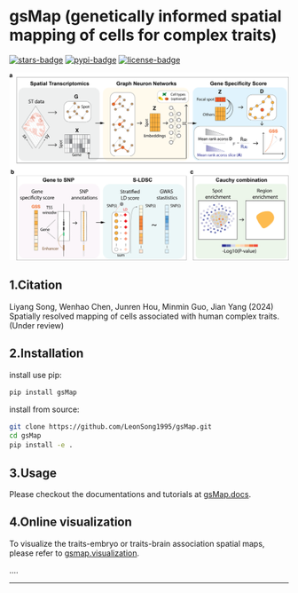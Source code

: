 # gsMap (genetically informed spatial mapping of cells for complex traits)
[![stars-badge](https://img.shields.io/github/stars/LeonSong1995/gsMap?logo=GitHub&color=yellow)](https://github.com/LeonSong1995/gsMap/stargazers)
[![pypi-badge](https://img.shields.io/pypi/v/gsMap)](https://pypi.org/p/gsMap)
[![license-badge](https://img.shields.io/badge/License-MIT-yellow.svg)](https://opensource.org/licenses/MIT)

![Model architecture](gsMap_schematic.png)

## 1.Citation
Liyang Song, Wenhao Chen, Junren Hou, Minmin Guo, Jian Yang (2024) Spatially resolved mapping of cells associated with human complex traits. (Under review)

## 2.Installation

install use pip:

```bash
pip install gsMap
```

install from source:

```bash
git clone https://github.com/LeonSong1995/gsMap.git
cd gsMap
pip install -e .
```

## 3.Usage

Please checkout the documentations and tutorials at
[gsMap.docs](https://yanglab.westlake.edu.cn/gsmap/document).


## 4.Online visualization

To visualize the traits-embryo or traits-brain association spatial maps, please refer to [gsmap.visualization](https://yanglab.westlake.edu.cn/gsmap/visualize).

....

---
